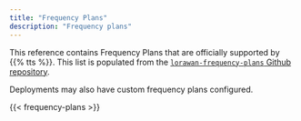 ```yaml
---
title: "Frequency Plans"
description: "Frequency plans"
---
```


This reference contains Frequency Plans that are officially supported by {{% tts %}}. This list is populated from the [`lorawan-frequency-plans` Github repository](https://github.com/TheThingsNetwork/lorawan-frequency-plans/).

Deployments may also have custom frequency plans configured.

<!--more-->

<!-- terms come from /data/frequency-plans. -->

{{< frequency-plans >}}
